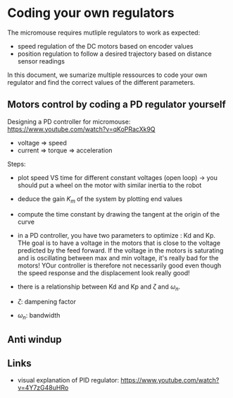 # Coding your own regulators

The micromouse requires mutliple regulators to work as expected:

- speed regulation of the DC motors based on encoder values
- position regulation to follow a desired trajectory based on distance sensor readings

In this document, we sumarize multiple ressources to code your own regulator and find the correct values of the different parameters.

## Motors control by coding a PD regulator yourself

Designing a PD controller for micromouse: https://www.youtube.com/watch?v=qKoPRacXk9Q

- voltage => speed
- current => torque => acceleration

Steps:

- plot speed VS time for different constant voltages (open loop) -> you should put a wheel on the motor with similar inertia to the robot
- deduce the gain $K_m$ of the system by plotting end values
- compute the time constant by drawing the tangent at the origin of the curve
- in a PD controller, you have two parameters to optimize : Kd and Kp. THe goal is to have a voltage in the motors that is close to the voltage predicted by the feed forward. If the voltage in the motors is saturating and is oscillating between max and min voltage, it's really bad for the motors! YOur controller is therefore not necessarily good even though the speed response and the displacement look really good!
- there is a relationship between Kd and Kp and $\zeta$ and $\omega_n$.

- $\zeta$: dampening factor
- $\omega_n$: bandwidth

## Anti windup

## Links

- visual explanation of PID regulator: https://www.youtube.com/watch?v=4Y7zG48uHRo
